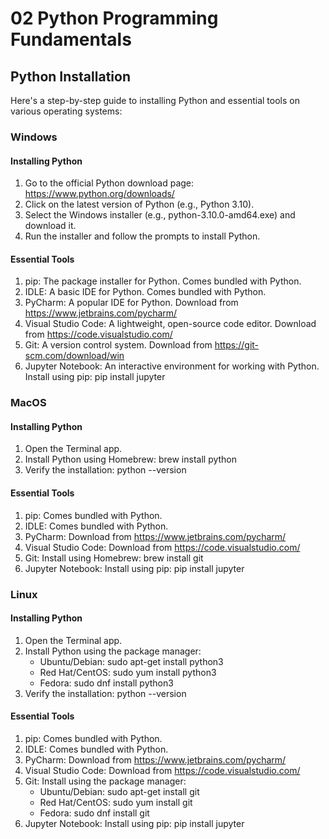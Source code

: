 # 02 Python Programming Fundamentals

## Python Installation
Here's a step-by-step guide to installing Python and essential tools on various operating systems:

### Windows
#### Installing Python

1. Go to the official Python download page: https://www.python.org/downloads/
2. Click on the latest version of Python (e.g., Python 3.10).
3. Select the Windows installer (e.g., python-3.10.0-amd64.exe) and download it.
4. Run the installer and follow the prompts to install Python.

#### Essential Tools

1. pip: The package installer for Python. Comes bundled with Python.
2. IDLE: A basic IDE for Python. Comes bundled with Python.
3. PyCharm: A popular IDE for Python. Download from https://www.jetbrains.com/pycharm/
4. Visual Studio Code: A lightweight, open-source code editor. Download from https://code.visualstudio.com/
5. Git: A version control system. Download from https://git-scm.com/download/win
6. Jupyter Notebook: An interactive environment for working with Python. Install using pip: pip install jupyter

### MacOS

#### Installing Python

1. Open the Terminal app.
2. Install Python using Homebrew: brew install python
3. Verify the installation: python --version

#### Essential Tools

1. pip: Comes bundled with Python.
2. IDLE: Comes bundled with Python.
3. PyCharm: Download from https://www.jetbrains.com/pycharm/
4. Visual Studio Code: Download from https://code.visualstudio.com/
5. Git: Install using Homebrew: brew install git
6. Jupyter Notebook: Install using pip: pip install jupyter

### Linux

#### Installing Python

1. Open the Terminal app.
2. Install Python using the package manager:
    - Ubuntu/Debian: sudo apt-get install python3
    - Red Hat/CentOS: sudo yum install python3
    - Fedora: sudo dnf install python3
3. Verify the installation: python --version

#### Essential Tools

1. pip: Comes bundled with Python.
2. IDLE: Comes bundled with Python.
3. PyCharm: Download from https://www.jetbrains.com/pycharm/
4. Visual Studio Code: Download from https://code.visualstudio.com/
5. Git: Install using the package manager:
    - Ubuntu/Debian: sudo apt-get install git
    - Red Hat/CentOS: sudo yum install git
    - Fedora: sudo dnf install git
6. Jupyter Notebook: Install using pip: pip install jupyter
